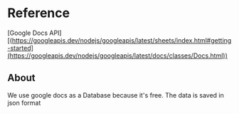 # Reference

[Google Docs API][(https://googleapis.dev/nodejs/googleapis/latest/sheets/index.html#getting-started](https://googleapis.dev/nodejs/googleapis/latest/docs/classes/Docs.html))

## About

We use google docs as a Database because it's free.
The data is saved in json format
